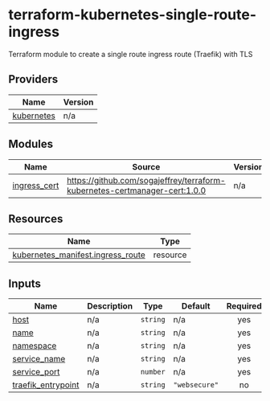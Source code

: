 # terraform-kubernetes-single-route-ingress
Terraform module to create a single route ingress route (Traefik) with TLS 

## Providers

| Name | Version |
|------|---------|
| <a name="provider_kubernetes"></a> [kubernetes](#provider\_kubernetes) | n/a |

## Modules

| Name | Source | Version |
|------|--------|---------|
| <a name="module_ingress_cert"></a> [ingress\_cert](#module\_ingress\_cert) | https://github.com/sogajeffrey/terraform-kubernetes-certmanager-cert:1.0.0 | n/a |

## Resources

| Name | Type |
|------|------|
| [kubernetes_manifest.ingress_route](https://registry.terraform.io/providers/hashicorp/kubernetes/latest/docs/resources/manifest) | resource |

## Inputs

| Name | Description | Type | Default | Required |
|------|-------------|------|---------|:--------:|
| <a name="input_host"></a> [host](#input\_host) | n/a | `string` | n/a | yes |
| <a name="input_name"></a> [name](#input\_name) | n/a | `string` | n/a | yes |
| <a name="input_namespace"></a> [namespace](#input\_namespace) | n/a | `string` | n/a | yes |
| <a name="input_service_name"></a> [service\_name](#input\_service\_name) | n/a | `string` | n/a | yes |
| <a name="input_service_port"></a> [service\_port](#input\_service\_port) | n/a | `number` | n/a | yes |
| <a name="input_traefik_entrypoint"></a> [traefik\_entrypoint](#input\_traefik\_entrypoint) | n/a | `string` | `"websecure"` | no |
